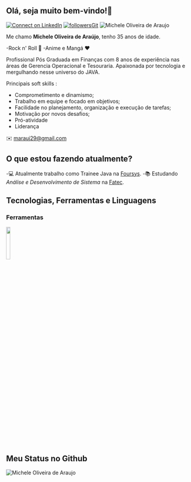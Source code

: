 ## Olá, seja muito bem-vindo!👋



[ ![Connect on LinkedIn](https://img.shields.io/badge/--linkedin?label=LinkedIn&logo=LinkedIn&style=social)](https://www.linkedin.com/in/michele-oliveira-de-araujo-63b631106/) [![followersGit](https://img.shields.io/github/followers/micheleara?style=social)](https://github.com/micheleara) <img src="https://komarev.com/ghpvc/?username=micheleara&label=Profile%20views&color=0e75b6&style=social" alt="Michele Oliveira de Araujo" />



Me chamo **Michele Oliveira de Araújo**, tenho 35 anos de idade.

-Rock n' Roll 🤘
-Anime e Mangá ❤️

Profissional Pós Graduada em Finanças com 8 anos de experiência nas áreas de Gerencia Operacional e Tesouraria.
Apaixonada por tecnologia e mergulhando nesse universo do JAVA. 

Principais soft skills :

- Comprometimento e dinamismo;
- Trabalho em equipe e focado em objetivos;
- Facilidade no planejamento, organização e execução de tarefas;
- Motivação por novos desafios;
- Pró-atividade
- Liderança

✉️ marauj29@gmail.com 

## O que estou fazendo atualmente?

-💻 Atualmente trabalho como Trainee Java na [Foursys](https://www.foursys.com.br). 
-📚 Estudando *Análise e Desenvolvimento de Sistema* na [Fatec](http://www.fateccarapicuiba.edu.br).


## Tecnologias, Ferramentas e Linguagens

### Ferramentas

<code><img width="15%" src="https://www.vectorlogo.zone/logos/java/java-ar21.svg"></code>

## Meu Status no Github
<img align="center" src="https://github-readme-stats.vercel.app/api?username=micheleara&show_icons=true&locale=en" alt="Michele Oliveira de Araujo" />
